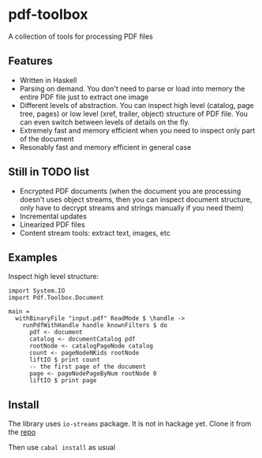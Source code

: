 pdf-toolbox
===========

A collection of tools for processing PDF files

Features
--------

 * Written in Haskell
 * Parsing on demand. You don't need to parse or load into memory
the entire PDF file just to extract one image
 * Different levels of abstraction. You can inspect high level (catalog, page tree, pages)
or low level (xref, trailer, object) structure of PDF file.
You can even switch between levels of details on the fly.
 * Extremely fast and memory efficient when you need to inspect only part of the document
 * Resonably fast and memory efficient in general case

Still in TODO list
------------------

 * Encrypted PDF documents (when the document you are processing doesn't uses object streams,
then you can inspect document structure, only have to decrypt streams and strings manually
if you need them)
 * Incremental updates
 * Linearized PDF files
 * Content stream tools: extract text, images, etc

Examples
--------

Inspect high level structure:

	import System.IO
	import Pdf.Toolbox.Document

	main =
	  withBinaryFile "input.pdf" ReadMode $ \handle ->
	    runPdfWithHandle handle knownFilters $ do
	      pdf <- document
	      catalog <- documentCatalog pdf
	      rootNode <- catalogPageNode catalog
	      count <- pageNodeNKids rootNode
	      liftIO $ print count
	      -- the first page of the document
	      page <- pageNodePageByNum rootNode 0
	      liftIO $ print page

Install
-------

The library uses `io-streams` package. It is not in hackage yet.
Clone it from the [repo](https://github.com/snapframework/io-streams)

Then use `cabal install` as usual
